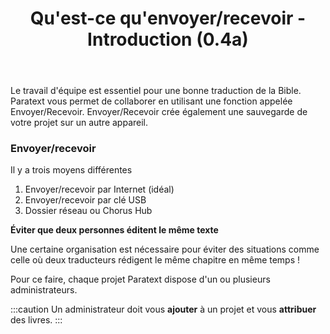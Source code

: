 ﻿---
title: Qu'est-ce qu'envoyer/recevoir - Introduction (0.4a)
---
Le travail d'équipe est essentiel pour une bonne traduction de la Bible. Paratext vous permet de collaborer en utilisant une fonction appelée Envoyer/Recevoir. Envoyer/Recevoir crée également une sauvegarde de votre projet sur un autre appareil.

### Envoyer/recevoir

Il y a trois moyens différentes

1.  Envoyer/recevoir par Internet (idéal)
1.  Envoyer/recevoir par clé USB
1.  Dossier réseau ou Chorus Hub

**Éviter que deux personnes éditent le même texte**

Une certaine organisation est nécessaire pour éviter des situations comme celle où deux traducteurs rédigent le même chapitre en même temps ! 

Pour ce faire, chaque projet Paratext dispose d'un ou plusieurs administrateurs.

:::caution
Un administrateur doit vous **ajouter** à un projet et vous **attribuer** des livres.
:::